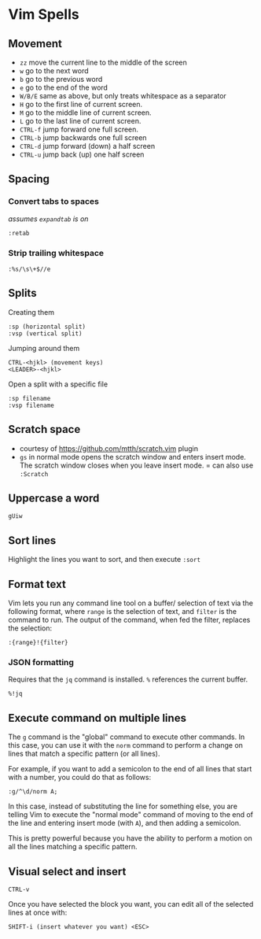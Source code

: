 # Vim Spells

## Movement
- `zz` move the current line to the middle of the screen
- `w` go to the next word
- `b` go to the previous word
- `e` go to the end of the word
- `W/B/E` same as above, but only treats whitespace as a separator
- `H` go to the first line of current screen.
- `M` go to the middle line of current screen.
- `L` go to the last line of current screen.
- `CTRL-f` jump forward one full screen.
- `CTRL-b` jump backwards one full screen
- `CTRL-d` jump forward (down) a half screen
- `CTRL-u` jump back (up) one half screen

## Spacing

### Convert tabs to spaces
*assumes `expandtab` is on*

```
:retab
```

### Strip trailing whitespace
```
:%s/\s\+$//e
```

## Splits

Creating them
```
:sp (horizontal split)
:vsp (vertical split)
```

Jumping around them
```
CTRL-<hjkl> (movement keys)
<LEADER>-<hjkl>
```

Open a split with a specific file
```
:sp filename
:vsp filename
```

## Scratch space

- courtesy of https://github.com/mtth/scratch.vim plugin
- `gs` in normal mode opens the scratch window and enters insert mode. The scratch window closes when you leave insert mode.
= can also use `:Scratch`

## Uppercase a word
```
gUiw
```

## Sort lines
Highlight the lines you want to sort, and then execute `:sort`

## Format text
Vim lets you run any command line tool on a buffer/ selection of text via the following format, where `range` is the selection of text, and `filter` is the command to run. The output of the command, when fed the filter, replaces the selection:
```
:{range}!{filter}
```

### JSON formatting
Requires that the `jq` command is installed. `%` references the current buffer.
```
%!jq
```

## Execute command on multiple lines

The `g` command is the "global" command to execute other commands. In this case, you can use it with the `norm` command to perform a change on lines that match a specific pattern (or all lines).

For example, if you want to add a semicolon to the end of all lines that start with a number, you could do that as follows:
```
:g/^\d/norm A;
```
In this case, instead of substituting the line for something else, you are telling Vim to execute the "normal mode" command of moving to the end of the line and entering insert mode (with `A`), and then adding a semicolon.

This is pretty powerful because you have the ability to perform a motion on all the lines matching a specific pattern.

## Visual select and insert

```
CTRL-v
```

Once you have selected the block you want, you can edit all of the selected lines at once with:

```
SHIFT-i (insert whatever you want) <ESC>
```


